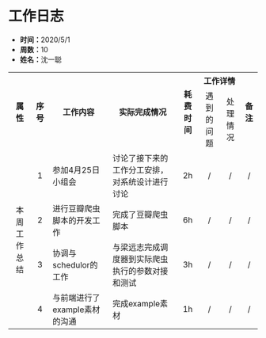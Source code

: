 <h1>工作日志</h1>
<ul>
    <li><strong>时间：</strong>2020/5/1</li>
    <li><strong>周数：</strong>10</li>
    <li><strong>姓名：</strong>沈一聪</li>
</ul>
<table style="text-align:center">
  <tr>
    <th rowspan="2">属性</th>
    <th rowspan="2">序号</th>
    <th rowspan="2">工作内容</th>
    <th rowspan="2">实际完成情况</th>
    <th rowspan="2">耗费时间</th>
    <th colspan="2">工作详情</th>
    <th rowspan="2">备注</th>
  </tr>
  <tr>
    <td>遇到的问题</td>
    <td>处理情况</td>
  </tr>
  <tr>
    <td rowspan="6">本周工作总结</td>
    <td>1</td>
    <td style="text-align:left">参加4月25日小组会</td>
    <td style="text-align:left">讨论了接下来的工作分工安排，对系统设计进行讨论</td>
    <td>2h</td>
    <td>/</td>
    <td>/</td>
    <td>/</td>
  </tr>
  <tr>
    <td>2</td>
    <td style="text-align:left">进行豆瓣爬虫脚本的开发工作</td>
    <td style="text-align:left">完成了豆瓣爬虫脚本</td>
    <td>6h</td>
    <td>/</td>
    <td>/</td>
    <td>/</td>
  </tr>
  <tr>
    <td>3</td>
    <td style="text-align:left">协调与schedulor的工作</td>
    <td style="text-align:left">与梁远志完成调度器到实际爬虫执行的参数对接和测试</td>
    <td>3h</td>
    <td>/</td>
    <td>/</td>
    <td>/</td>
  </tr>
  <tr>
    <td>4</td>
    <td style="text-align:left">与前端进行了example素材的沟通</td>
    <td style="text-align:left">完成example素材</td>
    <td>1h</td>
    <td>/</td>
    <td>/</td>
    <td>/</td>
  </tr>
</table>
